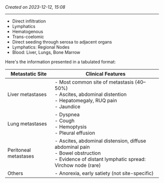 *Created on 2023-12-12, 15:08* 

---
- Direct infiltration
- Lymphatics
- Hematogenous
- Trans-coelomic 
- Direct seeding through serosa to adjacent organs
- Lymphatics: Regional Nodes
- Blood: Liver, Lungs, Bone Marrow

Here's the information presented in a tabulated format:

| **Metastatic Site**        | **Clinical Features**                                          |
|----------------------------|----------------------------------------------------------------|
| Liver metastases           | - Most common site of metastasis (40–50%)<br> - Ascites, abdominal distention<br> - Hepatomegaly, RUQ pain<br> - Jaundice |
| Lung metastases            | - Dyspnea<br> - Cough<br> - Hemoptysis<br> - Pleural effusion |
| Peritoneal metastases      | - Ascites, abdominal distension, diffuse abdominal pain<br> - Bowel obstruction<br> - Evidence of distant lymphatic spread: Virchow node (rare) |
| Others                     | - Anorexia, early satiety (not site-specific)                  |
